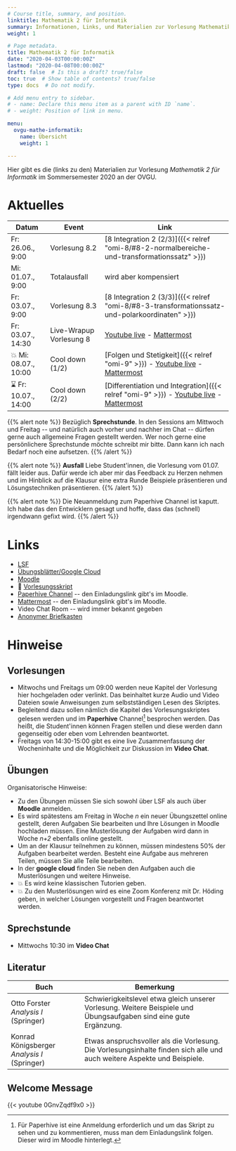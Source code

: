 ```yaml
---
# Course title, summary, and position.
linktitle: Mathematik 2 für Informatik
summary: Informationen, Links, und Materialien zur Vorlesung Mathematik 2 für Informatik an der OVGU im Sommersemester 2020
weight: 1

# Page metadata.
title: Mathematik 2 für Informatik
date: "2020-04-03T00:00:00Z"
lastmod: "2020-04-08T00:00:00Z"
draft: false  # Is this a draft? true/false
toc: true  # Show table of contents? true/false
type: docs  # Do not modify.

# Add menu entry to sidebar.
# - name: Declare this menu item as a parent with ID `name`.
# - weight: Position of link in menu.

menu:
  ovgu-mathe-informatik:
    name: Übersicht
    weight: 1

---
```


Hier gibt es die (links zu den) Materialien zur Vorlesung *Mathematik 2 für
Informatik* im Sommersemester 2020 an der OVGU.

# Aktuelles

| Datum | Event | Link |
| ------- | ---------- | ---- |
| Fr: 26.06., 9:00 | Vorlesung 8.2 | [8 Integration 2 (2/3)]({{< relref "omi-8/#8-2-normalbereiche-und-transformationssatz" >}}) |
| Mi: 01.07., 9:00 | Totalausfall | wird aber kompensiert |
| Fr: 03.07., 9:00 | Vorlesung 8.3 | [8 Integration 2 (3/3)]({{< relref "omi-8/#8-3-transformationssatz-und-polarkoordinaten" >}}) |
| Fr: 03.07., 14:30 | Live-Wrapup Vorlesung 8 | [Youtube live](https://www.youtube.com/c/JanHeiland/live) - [Mattermost](http://mm.cs.ovgu.de/mathe-info-2/channels/8-wrapup-int2) |
| :boom: Mi: 08.07., 10:00 | Cool down (1/2) | [Folgen und Stetigkeit]({{< relref "omi-9" >}}) - [Youtube live](https://www.youtube.com/c/JanHeiland/live) - [Mattermost](http://mm.cs.ovgu.de/mathe-info-2/channels/cool-down) |
| :hourglass: Fr: 10.07., 14:00 | Cool down (2/2) | [Differentiation und Integration]({{< relref "omi-9" >}}) - [Youtube live](https://www.youtube.com/c/JanHeiland/live) - [Mattermost](http://mm.cs.ovgu.de/mathe-info-2/channels/cool-down) |

<!-- 
| :boom: Mi: 13.05., 9:00 | Vorlesung 3.1 | [3 Differenzierbarkeit 1 (1/2)]({{< relref "omi-3" >}}) |
| Fr: 12.06., 14:30 | Live-Wrapup Vorlesung 7 | [Youtube live](https://www.youtube.com/c/JanHeiland/live) - [Mattermost](http://mm.cs.ovgu.de/mathe-info-2/channels/0612-wrapup-diff2) |
 -->
{{% alert note %}}
Bez&uuml;glich **Sprechstunde**. In den Sessions am Mittwoch und Freitag -- und
nat&uuml;rlich auch vorher und nachher im Chat -- d&uuml;rfen gerne auch
allgemeine Fragen gestellt werden. Wer noch gerne eine pers&ouml;nlichere
Sprechstunde m&ouml;chte schreibt mir bitte. Dann kann ich nach Bedarf noch eine
aufsetzen.
{{% /alert %}}

{{% alert note %}}
**Ausfall** Liebe Student'innen, die Vorlesung vom 01.07. f&auml;llt leider aus.
Daf&uuml;r werde ich aber mir das Feedback zu Herzen nehmen und im Hinblick auf
die Klausur eine extra Runde Beispiele pr&auml;sentieren und L&ouml;sungstechniken 
pr&auml;sentieren.
{{% /alert %}}

<!--
{{% alert warning %}}

**Feedback** Runde: Liebe Student'innen, bitte nehmt euch diese 2 mal 5 Minuten
f&uuml;r euer anonymes Feedback (man kann es auch in weniger Zeit schaffen).

1. Die offizielle Evaluation der Vorlesung. Dieses mal auch mit ein paar Fragen
   dazu, wie sich die online Lehre so macht. Anmeldung unter
   [evaluation.ovgu.de](https://evaluation.ovgu.de/) mit der Losung *UPFNQ*.
   Hier bitte zahlreich mitmachen, denn das dient den Nachfolgenden Studenten
   und damit wird auch die Performance des Lehrenden bewertet. Die Umfrage ist
   offen bis zum 05.07.

2. Mein kleiner Fragebogen. Hier geht es speziell darum, wie ihr die Umsetzung
   mit Podcast, Screencast, Wrapup und Paperhive fandet. Und ihr habt die
   M&ouml;glichkeit, euch zu w&uuml;nschen, wie die n&auml;chsten vier Wochen
   aussehen sollen. Die [Umfrage](https://forms.gle/d7bUP5ys61yRkSev6) ist bei
   *google forms* und anonym und ohne Anmeldung. 

{{% /alert %}}
-->

{{% alert note %}}
Die Neuanmeldung zum Paperhive Channel ist kaputt. Ich habe das den Entwicklern
gesagt und hoffe, dass das (schnell) irgendwann gefixt wird.
{{% /alert %}}

# Links

 * [LSF](https://lsf.ovgu.de/qislsf/rds?state=verpublish&status=init&vmfile=no&publishid=154905&moduleCall=webInfo&publishConfFile=webInfo&publishSubDir=veranstaltung)
 * [Übungsblätter/Google Cloud](https://drive.google.com/open?id=1S6Qi0eOcYlOz30TlTa08f1ty9M72xfJf)
 * [Moodle](https://elearning.ovgu.de/course/view.php?id=7691)
 * :blue_book: [Vorlesungsskript](files/Henk_Skript_Mathe_fuer_Informatiker.pdf)
 * [Paperhive Channel](https://paperhive.org/documents/items/Q5_T1IK-vd5c?a=p:61) -- den Einladungslink gibt's im Moodle.
 * [Mattermost](http://mm.cs.ovgu.de/mathe-info-2/channels/town-square) -- den
   Einladungslink gibt's im Moodle.
 * Video Chat Room -- wird immer bekannt gegeben <!-- (https://meet.ovgu.de/MatheInfoZwei) -->
 * [Anonymer Briefkasten](https://www2.math.uni-magdeburg.de/owncloud/index.php/s/w8j8Xaxo2dfzMIZ)

# Hinweise

## Vorlesungen

 * Mitwochs und Freitags um 09:00 werden neue Kapitel der Vorlesung hier
   hochgeladen oder verlinkt.  Das beinhaltet kurze Audio und Video Dateien
   sowie Anweisungen zum selbstst&auml;ndigen Lesen des Skriptes.
 * Begleitend dazu sollen n&auml;mlich die Kapitel des Vorlesungsskriptes
   gelesen werden und im **Paperhive** Channel[^1] besprochen werden. Das
   hei&szlig;t, die Student'innen können Fragen stellen und diese werden dann
   gegenseitig oder eben vom Lehrenden beantwortet.
 * Freitags von 14:30-15:00 gibt es eine live Zusammenfassung der Wocheninhalte
   und die M&ouml;glichkeit zur Diskussion im **Video Chat**.

## Übungen

Organisatorische Hinweise:
 * Zu den Übungen müssen Sie sich sowohl über LSF als auch über
   **Moodle** anmelden.
 * Es wird spätestens am Freitag in Woche *n* ein neuer Übungszettel online
   gestellt, deren Aufgaben Sie bearbeiten und Ihre Lösungen in Moodle hochladen
   müssen. Eine Musterlösung der Aufgaben wird dann in Woche *n+2* ebenfalls
   online gestellt. 
 * Um an der Klausur teilnehmen zu können, müssen mindestens 50% der
   Aufgaben bearbeitet werden. Besteht eine Aufgabe aus mehreren Teilen,
   müssen Sie alle Teile bearbeiten.  
 * In der **google cloud** finden Sie neben den Aufgaben auch die Musterlösungen
   und weitere Hinweise.
 * :boom: Es wird keine klassischen Tutorien geben.
 * :boom: Zu den Musterlösungen wird es eine Zoom Konferenz mit Dr. H&ouml;ding
   geben, in welcher L&ouml;sungen vorgestellt und Fragen beantwortet werden.

## Sprechstunde

 * Mittwochs 10:30 im **Video Chat**

## Literatur

| Buch | Bemerkung |
|------| ----------|
| Otto Forster *Analysis I* (Springer) | Schwierigkeitslevel etwa gleich unserer Vorlesung. Weitere Beispiele und Übungsaufgaben sind eine gute Ergänzung. |
| Konrad Königsberger *Analysis I* (Springer) | Etwas anspruchsvoller als die Vorlesung. Die Vorlesungsinhalte finden sich alle und auch weitere Aspekte und Beispiele. |

## Welcome Message

{{< youtube 0GnvZqdf9x0 >}}

[^1]: F&uuml;r Paperhive ist eine Anmeldung erforderlich und um das Skript zu
  sehen und zu kommentieren, muss man dem Einladungslink folgen. Dieser wird im
  Moodle hinterlegt.

